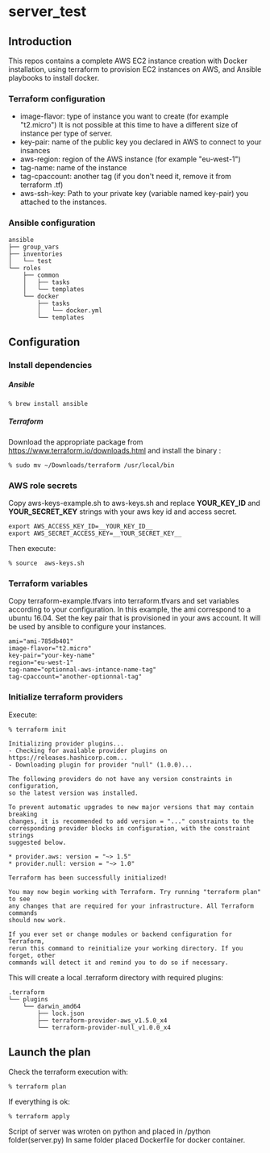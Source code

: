 # server_test
## Introduction

This repos contains a complete AWS EC2 instance creation with Docker installation, using terraform to provision EC2 instances on AWS, and Ansible playbooks to install docker.

### Terraform configuration

* image-flavor: type of instance you want to create (for example "t2.micro") It is not possible at this time to have a different size of instance per type of server.
* key-pair: name of the public key you declared in AWS to connect to your insances
* aws-region: region of the AWS instance (for example "eu-west-1")
* tag-name: name of the instance
* tag-cpaccount: another tag (if you don't need it, remove it from terraform .tf)
* aws-ssh-key: Path to your private key (variable named key-pair) you attached to the instances.

### Ansible configuration

```
ansible
├── group_vars
├── inventories
│   └── test
└── roles
    ├── common
    │   ├── tasks
    │   └── templates
    └── docker
        ├── tasks
        │   └── docker.yml
        └── templates
```

## Configuration

### Install dependencies


##### Ansible

```
% brew install ansible
```

##### Terraform

Download the appropriate package from https://www.terraform.io/downloads.html and install the binary :

```
% sudo mv ~/Downloads/terraform /usr/local/bin
```

### AWS role secrets

Copy aws-keys-example.sh to aws-keys.sh and replace __YOUR_KEY_ID__ and __YOUR_SECRET_KEY__ strings with your aws key id and access secret. 

```
export AWS_ACCESS_KEY_ID=__YOUR_KEY_ID__
export AWS_SECRET_ACCESS_KEY=__YOUR_SECRET_KEY__
```

Then execute:
```
% source  aws-keys.sh
```

### Terraform variables

Copy terraform-example.tfvars into terraform.tfvars and set variables according to your configuration.
In this example, the ami correspond to a ubuntu 16.04. Set the key pair that is provisioned in your aws account. It will be used by ansible to configure your instances.

```
ami="ami-785db401"
image-flavor="t2.micro"
key-pair="your-key-name"
region="eu-west-1"
tag-name="optionnal-aws-intance-name-tag"
tag-cpaccount="another-optionnal-tag"
```

### Initialize terraform providers

Execute:

```
% terraform init

Initializing provider plugins...
- Checking for available provider plugins on https://releases.hashicorp.com...
- Downloading plugin for provider "null" (1.0.0)...

The following providers do not have any version constraints in configuration,
so the latest version was installed.

To prevent automatic upgrades to new major versions that may contain breaking
changes, it is recommended to add version = "..." constraints to the
corresponding provider blocks in configuration, with the constraint strings
suggested below.

* provider.aws: version = "~> 1.5"
* provider.null: version = "~> 1.0"

Terraform has been successfully initialized!

You may now begin working with Terraform. Try running "terraform plan" to see
any changes that are required for your infrastructure. All Terraform commands
should now work.

If you ever set or change modules or backend configuration for Terraform,
rerun this command to reinitialize your working directory. If you forget, other
commands will detect it and remind you to do so if necessary.

```

This will create a local .terraform directory with required plugins:

```
.terraform
└── plugins
    └── darwin_amd64
        ├── lock.json
        ├── terraform-provider-aws_v1.5.0_x4
        └── terraform-provider-null_v1.0.0_x4
```

## Launch the plan

Check the terraform execution with:

```
% terraform plan
```

If everything is ok:

```
% terraform apply
```
Script of server was wroten on python and placed in /python folder(server.py)
In same folder placed Dockerfile for docker container.